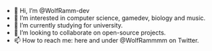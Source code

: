 - 👋 Hi, I’m @WolfRamm-dev
- 👀 I’m interested in computer science, gamedev, biology and music.
- 🌱 I’m currently studying for university.
- 💞️ I’m looking to collaborate on open-source projects.
- 📫 How to reach me: here and under @WolfRammmm on Twitter.

<!---
WolfRamm-dev/WolfRamm-dev is a ✨ special ✨ repository because its `README.md` (this file) appears on your GitHub profile.
You can click the Preview link to take a look at your changes.
--->
